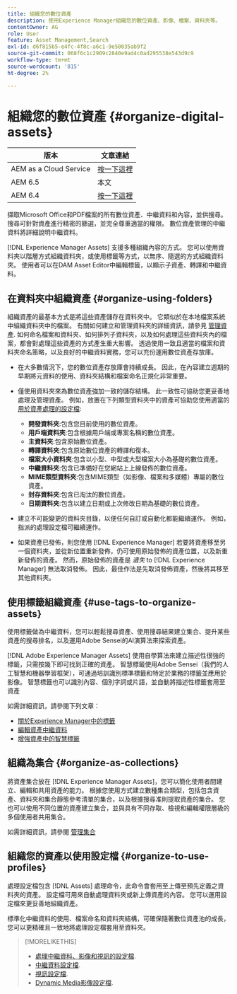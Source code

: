```yaml
---
title: 組織您的數位資產
description: 使用Experience Manager組織您的數位資產、影像、檔案、資料夾等。
contentOwner: AG
role: User
feature: Asset Management,Search
exl-id: d6f815b5-e4fc-4f8c-a6c1-9e50035ab9f2
source-git-commit: 068f6c1c2909c2840e9ad4c0ad295538e543d9c9
workflow-type: tm+mt
source-wordcount: '815'
ht-degree: 2%

---
```


# 組織您的數位資產 {#organize-digital-assets}

| 版本 | 文章連結 |
| -------- | ---------------------------- |
| AEM as a Cloud Service  | [按一下這裡](https://experienceleague.adobe.com/docs/experience-manager-cloud-service/content/assets/manage/organize-assets.html?lang=en) |
| AEM 6.5 | 本文 |
| AEM 6.4 | [按一下這裡](https://experienceleague.adobe.com/docs/experience-manager-64/assets/managing/organize-assets.html?lang=en) |

擷取Microsoft Office和PDF檔案的所有數位資產、中繼資料和內容，並供搜尋。 搜尋可針對資產進行精密的篩選，並完全尊重適當的權限。 數位資產管理的中繼資料將詳細說明中繼資料。

[!DNL Experience Manager Assets] 支援多種組織內容的方式。 您可以使用資料夾以階層方式組織資料夾，或使用標籤等方式，以無序、隨選的方式組織資料夾。 使用者可以在DAM Asset Editor中編輯標籤，以顯示子資產、轉譯和中繼資料。

## 在資料夾中組織資產 {#organize-using-folders}

組織資產的最基本方式是將這些資產儲存在資料夾中。 它類似於在本地檔案系統中組織資料夾中的檔案。 有關如何建立和管理資料夾的詳細資訊，請參見 [管理資產](manage-assets.md). 如何命名檔案和資料夾、如何排列子資料夾，以及如何處理這些資料夾內的檔案，都會對處理這些資產的方式產生重大影響。 透過使用一致且適當的檔案和資料夾命名策略，以及良好的中繼資料實務，您可以充份運用數位資產存放庫。

* 在大多數情況下，您的數位資產存放庫會持續成長。 因此，在內容建立週期的早期將元資料的使用、資料夾結構和檔案命名正規化非常重要。
* 僅使用資料夾來為數位資產強加一致的儲存結構。 此一致性可協助您更妥善地處理及管理資產。 例如，放置在下列類型資料夾中的資產可協助您使用適當的 [用於資產處理的設定檔](processing-profiles.md):

   * **開發資料夾**:包含您目前使用的數位資產。
   * **用戶端資料夾**:包含根據用戶端或專案名稱的數位資產。
   * **主資料夾**:包含原始數位資產。
   * **轉譯資料夾**:包含原始數位資產的轉譯和復本。
   * **檔案大小資料夾**:包含以小型、中型或大型檔案大小為基礎的數位資產。
   * **中繼資料夾**:包含已準備好在您網站上上線發佈的數位資產。
   * **MIME類型資料夾**:包含MIME類型（如影像、檔案和多媒體）專屬的數位資產。
   * **封存資料夾**:包含已淘汰的數位資產。
   * **日期資料夾**:包含以建立日期或上次修改日期為基礎的數位資產。

* 建立不可能變更的資料夾目錄，以便任何自訂或自動化都能繼續運作。 例如，指派的處理設定檔可繼續運作。
* 如果資產已發佈，則您使用 [!DNL Experience Manager] 若要將資產移至另一個資料夾，並從新位置重新發佈，仍可使用原始發佈的資產位置，以及新重新發佈的資產。 然而，原始發佈的資產是 *遺失* to [!DNL Experience Manager] 無法取消發佈。 因此，最佳作法是先取消發佈資產，然後將其移至其他資料夾。

## 使用標籤組織資產 {#use-tags-to-organize-assets}

使用標籤做為中繼資料，您可以輕鬆搜尋資產、使用搜尋結果建立集合、提升某些資產的搜尋排名，以及運用Adobe Sensei的AI演算法來探索資產。

[!DNL Adobe Experience Manager Assets] 使用自學算法來建立描述性很強的標籤，只需按幾下即可找到正確的資產。 智慧標籤使用Adobe Sensei（我們的人工智慧和機器學習框架），可通過培訓識別標準標籤和特定於業務的標籤並應用於影像。 智慧標籤也可以識別內容、個別字詞或片語，並自動將描述性標籤套用至資產

如需詳細資訊，請參閱下列文章：

* [關於Experience Manager中的標籤](/help/sites-authoring/tags.md)
* [編輯資產中繼資料](metadata.md)
* [增強資產中的智慧標籤](enhanced-smart-tags.md)

## 組織為集合 {#organize-as-collections}

將資產集合放在 [!DNL Experience Manager Assets]，您可以簡化使用者間建立、編輯和共用資產的能力。 根據您使用方式建立數種集合類型，包括包含資產、資料夾和集合靜態參考清單的集合，以及根據搜尋准則提取資產的集合。  您也可以使用不同位置的資產建立集合，並與具有不同存取、檢視和編輯權限層級的多個使用者共用集合。

如需詳細資訊，請參閱 [管理集合](manage-collections.md)

<!-- TBD items: add screenshots where applicable
Any hints/recommendations of when to use what method of organizing? Some examples of how organizing helps towards a better taxonomy and improved content velocity.
Add back links to blog posts by marketing?
-->

## 組織您的資產以使用設定檔 {#organize-to-use-profiles}

處理設定檔包含 [!DNL Assets] 處理命令，此命令會套用至上傳至預先定義之資料夾的資產。 設定檔可用來自動處理資料夾或新上傳資產的內容。 您可以運用設定檔來更妥善地組織資產。

標準化中繼資料的使用、檔案命名和資料夾結構，可確保隨著數位資產池的成長，您可以更精確且一致地將處理設定檔套用至資料夾。

>[!MORELIKETHIS]
>
>* [處理中繼資料、影像和視訊的設定檔](processing-profiles.md).
>* [中繼資料設定檔](/help/assets/metadata-config.md#metadata-profiles).
>* [視訊設定檔](video-profiles.md).
>* [Dynamic Media影像設定檔](image-profiles.md).

